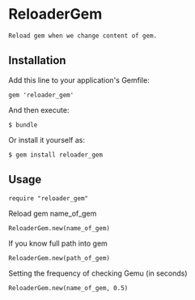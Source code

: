 # ReloaderGem

    Reload gem when we change content of gem.

## Installation

Add this line to your application's Gemfile:

    gem 'reloader_gem'

And then execute:

    $ bundle

Or install it yourself as:

    $ gem install reloader_gem

## Usage

    require "reloader_gem"

Reload gem name_of_gem

    ReloaderGem.new(name_of_gem)

If you know full path into gem

    ReloaderGem.new(path_of_gem)

Setting the frequency of checking Gemu (in seconds)

    ReloaderGem.new(name_of_gem, 0.5)
